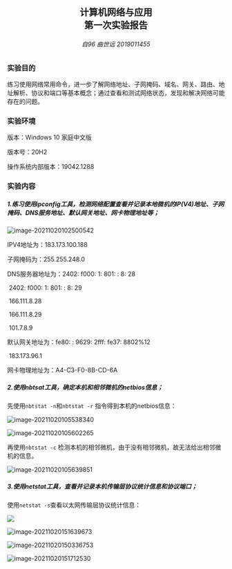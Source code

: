 <h2  align = "center" >计算机网络与应用<br>第一次实验报告 </h2>

<h6 align = "center">自96 曲世远 2019011455</h6>



### 实验目的

​	练习使用网络常用命令，进一步了解网络地址、子网掩码、域名、网关、路由、地址解析、协议和端口等基本概念；通过查看和测试网络状态，发现和解决网络可能存在的问题。

### 实验环境

版本：Windows 10 家庭中文版

版本号：20H2

操作系统内部版本：19042.1288

### 实验内容

##### 1.练习使用ipconfig工具，检测网络配置查看并记录本地微机的IP(V4)地址、子网掩码、DNS服务地址、默认网关地址、网卡物理地址等；

![image-20211020102500542](Exp1.assets/image-20211020102500542.png)

IPV4地址为：183.173.100.188

子网掩码为：255.255.248.0

DNS服务器地址为：2402: f000: 1: 801:  : 8: 28

​								   2402: f000: 1: 801:  : 8: 29

​								   166.111.8.28

​								   166.111.8.29

​								   101.7.8.9

默认网关地址为：fe80: : 9629: 2fff: fe37: 8802%12

​							   183.173.96.1

网卡物理地址为：A4-C3-F0-8B-CD-6A

##### 2.使用nbtsat工具，确定本机和相邻微机的netbios信息；

先使用`nbtstat -n`和`nbtstat -r` 指令得到本机的netbios信息：

![image-20211020105538340](Exp1.assets/image-20211020105538340.png)

![image-20211020105602265](Exp1.assets/image-20211020105602265.png)

再使用`nbtstat -c` 检测本机的相邻微机，由于没有相邻微机，故无法给出相邻微机的信息。

![image-20211020105639851](Exp1.assets/image-20211020105639851.png)

##### 3.使用netstat工具，查看并记录本机传输层协议统计信息和协议端口；

使用`netstat -s`查看以太网传输层协议统计信息：

![](Exp1.assets/image-20211020151559390.png)

![image-20211020151639673](Exp1.assets/image-20211020151639673.png)

![image-20211020150336753](Exp1.assets/image-20211020150336753.png)

![image-20211020151712530](Exp1.assets/image-20211020151712530.png)

